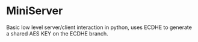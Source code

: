 # MiniServer
Basic low level server/client interaction in python, uses ECDHE to generate a shared AES KEY on the ECDHE branch.
